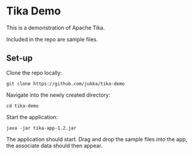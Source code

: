 # Tika Demo

This is a demonstration of Apache Tika.

Included in the repo are sample files.

## Set-up

Clone the repo locally:

`git clone https://github.com/jukka/tika-demo`

Navigate into the newly created directory:

`cd tika-demo`

Start the application:

`java -jar tika-app-1.2.jar`

The application should start. Drag and drop the sample files into the app, the associate data should then appear.
